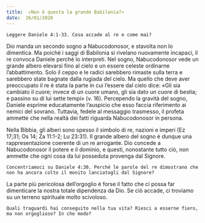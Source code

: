 ```yaml
---
title:  «Non è questa la grande Babilonia?»
date:  26/01/2020
---
```


`Leggere Daniele 4:1-33. Cosa accade al re e come mai?`

Dio manda un secondo sogno a Nabucodonosor, e stavolta non lo dimentica. Ma poiché i saggi di Babilonia si rivelano nuovamente incapaci, il re convoca Daniele perché lo interpreti. Nel sogno, Nabucodonosor vede un grande albero elevarsi fino al cielo e un essere celeste ordinarne l’abbattimento. Solo il ceppo e le radici sarebbero rimaste sulla terra e sarebbero state bagnate dalla rugiada del cielo. Ma quello che deve aver preoccupato il re è stata la parte in cui l’essere dal cielo dice: «Gli sia cambiato il cuore; invece di un cuore umano, gli sia dato un cuore di bestia; e passino su di lui sette tempi» (v. 16). Percependo la gravità del sogno, Daniele esprime educatamente l’auspicio che esso faccia riferimento ai nemici del sovrano. Tuttavia, fedele al messaggio trasmesso, il profeta ammette che nella realtà dei fatti riguarda Nabucodonosor in persona. 

Nella Bibbia, gli alberi sono spesso il simbolo di re, nazioni e imperi (Ez 17;31; Os 14; Za 11:1-2; Lu 23:31). Il grande albero del sogno è dunque una rappresentazione coerente di un re arrogante. Dio concede a Nabucodonosor il potere e il dominio, e questi, nonostante tutto ciò, non ammette che ogni cosa da lui posseduta provenga dal Signore.

`Concentriamoci su Daniele 4:30. Perché le parole del re dimostrano che non ha ancora colto il monito lanciatogli dal Signore?`

La parte più pericolosa dell’orgoglio è forse il fatto che ci possa far dimenticare la nostra totale dipendenza da Dio. Se ciò accade, ci troviamo su un terreno spirituale molto scivoloso.

`Quali traguardi hai conseguito nella tua vita? Riesci a esserne fiero, ma non orgoglioso? In che modo?`